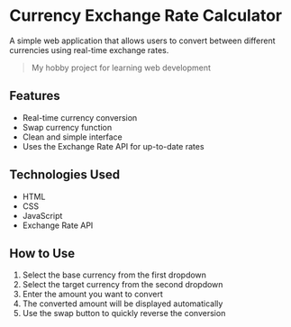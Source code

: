 # Currency Exchange Rate Calculator

A simple web application that allows users to convert between different currencies using real-time exchange rates.

> My hobby project for learning web development

## Features

- Real-time currency conversion
- Swap currency function
- Clean and simple interface
- Uses the Exchange Rate API for up-to-date rates

## Technologies Used

- HTML
- CSS
- JavaScript
- Exchange Rate API

## How to Use

1. Select the base currency from the first dropdown
2. Select the target currency from the second dropdown
3. Enter the amount you want to convert
4. The converted amount will be displayed automatically
5. Use the swap button to quickly reverse the conversion
